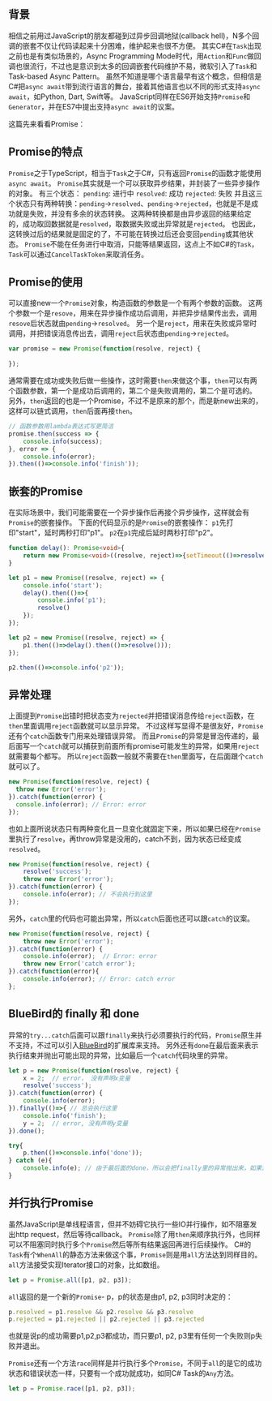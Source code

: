 
## **背景**
相信之前用过JavaScript的朋友都碰到过异步回调地狱(callback hell)，N多个回调的嵌套不仅让代码读起来十分困难，维护起来也很不方便。
其实C#在`Task`出现之前也是有类似场景的，Async Programming Mode时代，用`Action`和`Func`做回调也很流行，不过也是意识到太多的回调嵌套代码维护不易，微软引入了`Task`和Task-based Async Pattern。
虽然不知道是哪个语言最早有这个概念，但相信是C#把`async await`带到流行语言的舞台，接着其他语言也以不同的形式支持`async await`，如Python, Dart, Swift等。
JavaScript同样在ES6开始支持`Promise`和`Generator`，并在ES7中提出支持`async await`的议案。

这篇先来看看Promise：

## **Promise的特点**
`Promise`之于TypeScript，相当于`Task`之于C#，只有返回`Promise`的函数才能使用`async await`。
`Promise`其实就是一个可以获取异步结果，并封装了一些异步操作的对象。
有三个状态：
`pending`: 进行中
`resolved`: 成功
`rejected`: 失败
并且这三个状态只有两种转换：`pending`->`resolved`、`pending`->`rejected`，也就是不是成功就是失败，并没有多余的状态转换。
这两种转换都是由异步返回的结果给定的，成功取回数据就是`resolved`，取数据失败或出异常就是`rejected`。
也因此，这转换过后的结果就是固定的了，不可能在转换过后还会变回`pending`或其他状态。
`Promise`不能在任务进行中取消，只能等结果返回，这点上不如C#的`Task`，`Task`可以通过`CancelTaskToken`来取消任务。

## **Promise的使用**
可以直接new一个`Promise`对象，构造函数的参数是一个有两个参数的函数。
这两个参数一个是`resove`，用来在异步操作成功后调用，并把异步结果传出去，调用`resove`后状态就由`pending`->`resolved`。
另一个是`reject`，用来在失败或异常时调用，并把错误消息传出去，调用`reject`后状态由`pending`->`rejected`。

```ts
var promise = new Promise(function(resolve, reject) {
    
});
```
通常需要在成功或失败后做一些操作，这时需要`then`来做这个事，`then`可以有两个函数参数，第一个是成功后调用的，第二个是失败调用的，第二个是可选的。
另外，`then`返回的也是一个Promise，不过不是原来的那个，而是新new出来的，这样可以链式调用，`then`后面再接`then`。

```ts
// 函数参数用lambda表达式写更简洁
promise.then(success => {
    console.info(success);
}, error => {
    console.info(error);
}).then(()=>console.info('finish'));
```

## **嵌套的Promise**
在实际场景中，我们可能需要在一个异步操作后再接个异步操作，这样就会有`Promise`的嵌套操作。
下面的代码显示的是`Promise`的嵌套操作：
`p1`先打印"start"，延时两秒打印"p1"。
`p2`在`p1`完成后延时两秒打印"p2"。

```ts
function delay(): Promise<void>{
    return new Promise<void>((resolve, reject)=>{setTimeout(()=>resolve(), 2000)});
}

let p1 = new Promise((resolve, reject) => {
    console.info('start'); 
    delay().then(()=>{
        console.info('p1'); 
        resolve()
    });
});

let p2 = new Promise((resolve, reject) => {
    p1.then(()=>delay().then(()=>resolve()));
});

p2.then(()=>console.info('p2'));
```

## **异常处理**
上面提到`Promise`出错时把状态变为`rejected`并把错误消息传给`reject`函数，在`then`里面调用`reject`函数就可以显示异常。
不过这样写显得不是很友好，`Promise`还有个`catch`函数专门用来处理错误异常。
而且`Promise`的异常是冒泡传递的，最后面写一个`catch`就可以捕获到前面所有promise可能发生的异常，如果用`reject`就需要每个都写。
所以`reject`函数一般就不需要在`then`里面写，在后面跟个`catch`就可以了。

```ts
new Promise(function(resolve, reject) {
  throw new Error('error');
}).catch(function(error) {
  console.info(error); // Error: error
});
```
也如上面所说状态只有两种变化且一旦变化就固定下来，所以如果已经在`Promise`里执行了`resolve`，再throw异常是没用的，catch不到，因为状态已经变成`resolved`。

```ts
new Promise(function(resolve, reject) {
    resolve('success');
    throw new Error('error');
}).catch(function(error) {
    console.info(error); // 不会执行到这里
});
```
另外，`catch`里的代码也可能出异常，所以`catch`后面也还可以跟`catch`的议案。

```ts
new Promise(function(resolve, reject) {
    throw new Error('error');
}).catch(function(error) {
    console.info(error);  // Error: error
    throw new Error('catch error');
}).catch(function(error){
    console.info(error); // Error: catch error   
};
```

## **BlueBird的 finally 和 done**
异常的`try...catch`后面可以跟`finally`来执行必须要执行的代码，`Promise`原生并不支持，不过可以引入[BlueBird](http://bluebirdjs.com/docs/getting-started.html)的扩展库来支持。
另外还有`done`在最后面来表示执行结束并抛出可能出现的异常，比如最后一个`catch`代码块里的异常。

```ts
let p = new Promise(function(resolve, reject) {
    x = 2;  // error， 没有声明x变量
    resolve('success');
}).catch(function(error) {
    console.info(error); 
}).finally(()=>{ // 总会执行这里
    console.info('finish');
    y = 2;  // error, 没有声明y变量
}).done(); 

try{
    p.then(()=>console.info('done'));
} catch (e){
    console.info(e); // 由于最后面的done，所以会把finally里的异常抛出来，如果没有done则不会执行到这里
}
```

## **并行执行Promise**
虽然JavaScript是单线程语言，但并不妨碍它执行一些IO并行操作，如不阻塞发出http request，然后等待callback。
`Promise`除了用`then`来顺序执行外，也同样可以不阻塞同时执行多个`Promise`然后等所有结果返回再进行后续操作。
C#的`Task`有个`WhenAll`的静态方法来做这个事，`Promise`则是用`all`方法达到同样目的。
`all`方法接受实现Iterator接口的对象，比如数组。

```ts
let p = Promise.all([p1, p2, p3]);
```
`all`返回的是一个新的`Promise`- p，p的状态是由p1, p2, p3同时决定的：

```ts
p.resolved = p1.resolve && p2.resolve && p3.resolve
p.rejected = p1.rejected || p2.rejected || p3.rejected
```
也就是说p的成功需要p1,p2,p3都成功，而只要p1, p2, p3里有任何一个失败则p失败并退出。

`Promise`还有一个方法`race`同样是并行执行多个`Promise`，不同于`all`的是它的成功状态和错误状态一样，只要有一个成功就成功，如同C# Task的`Any`方法。

```ts
let p = Promise.race([p1, p2, p3]);
```